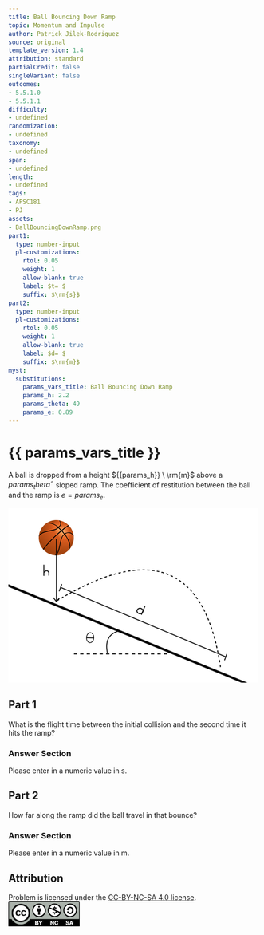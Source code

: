 ```yaml
---
title: Ball Bouncing Down Ramp
topic: Momentum and Impulse
author: Patrick Jilek-Rodriguez
source: original
template_version: 1.4
attribution: standard
partialCredit: false
singleVariant: false
outcomes:
- 5.5.1.0
- 5.5.1.1
difficulty:
- undefined
randomization:
- undefined
taxonomy:
- undefined
span:
- undefined
length:
- undefined
tags:
- APSC181
- PJ
assets:
- BallBouncingDownRamp.png
part1:
  type: number-input
  pl-customizations:
    rtol: 0.05
    weight: 1
    allow-blank: true
    label: $t= $
    suffix: $\rm{s}$
part2:
  type: number-input
  pl-customizations:
    rtol: 0.05
    weight: 1
    allow-blank: true
    label: $d= $
    suffix: $\rm{m}$
myst:
  substitutions:
    params_vars_title: Ball Bouncing Down Ramp
    params_h: 2.2
    params_theta: 49
    params_e: 0.89
---
```

# {{ params_vars_title }}
A ball is dropped from a height ${{params_h}} \ \rm{m}$ above a ${{params_theta}}^{\circ}$ sloped ramp. The coefficient of restitution between the ball and the ramp is $e={{params_e}}$.

<img src="BallBouncingDownRamp.png" width=500 alt="A basketball dropped vertically onto a ramp." >

## Part 1

What is the flight time between the initial collision and the second time it hits the ramp?

### Answer Section

Please enter in a numeric value in s.

## Part 2

How far along the ramp did the ball travel in that bounce?

### Answer Section

Please enter in a numeric value in m.

## Attribution

Problem is licensed under the [CC-BY-NC-SA 4.0 license](https://creativecommons.org/licenses/by-nc-sa/4.0/).<br> ![The Creative Commons 4.0 license requiring attribution-BY, non-commercial-NC, and share-alike-SA license.](https://raw.githubusercontent.com/firasm/bits/master/by-nc-sa.png)